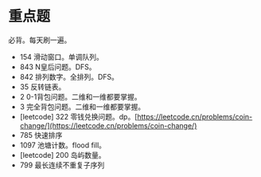# 重点题

必背。每天刷一遍。

- 154 滑动窗口。单调队列。
- 843 N皇后问题。DFS。
- 842 排列数字。全排列。DFS。
- 35 反转链表。
- 2 0-1背包问题。二维和一维都要掌握。
- 3 完全背包问题。二维和一维都要掌握。
- [leetcode] 322 零钱兑换问题。dp。[https://leetcode.cn/problems/coin-change/](https://leetcode.cn/problems/coin-change/)
- 785 快速排序
- 1097 池塘计数。flood fill。
- [leetcode] 200 岛屿数量。
- 799 最长连续不重复子序列
